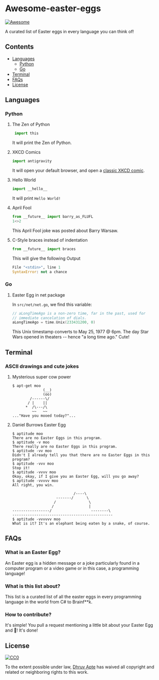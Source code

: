 # Awesome-easter-eggs

[![Awesome](https://awesome.re/badge.svg)](https://awesome.re)

A curated list of Easter eggs in every language you can think of!

## Contents

- [Languages](#languages)
  - [Python](#user-content-python)
  - [Go](#user-content-go)
- [Terminal](#terminal)
- [FAQs](#faqs)
- [License](#license)

## Languages

### Python

1. The Zen of Python  
   ```python 
    import this
    ```
    It will print the Zen of Python.
    
 2. XKCD Comics
    ```python
    import antigravity
    ```
    It will open your default browser, and open a [classic XKCD comic](https://xkcd.com/).

3. Hello World
   ```python
   import __hello__
   ```
   It will print `Hello World!`

4. April Fool
   ```python
   from __future__ import barry_as_FLUFL
   1<>2
   ```
   This April Fool joke was posted about Barry Warsaw.

5. C-Style braces instead of indentation
   ``` python
   from __future__ import braces
   ```

   This will give the following Output
   
   ``` python
   File "<stdin>", line 1
   SyntaxError: not a chance
   ```

### Go

1. Easter Egg in net package
   
   In `src/net/net.go`, we find this variable:
   ``` go
   // aLongTimeAgo is a non-zero time, far in the past, used for
   // immediate cancelation of dials.
   aLongTimeAgo = time.Unix(233431200, 0)
   ```
   This Unix timestamp converts to May 25, 1977 @ 6pm. The day Star Wars opened in theaters -- hence
   "a long time ago." Cute!
  
## Terminal

### ASCII drawings and cute jokes

1. Mysterious super cow power

   ```
   $ apt-get moo
                 (__) 
                 (oo) 
           /------\/ 
          / |    ||   
         *  /\---/\ 
            ~~   ~~   
   ..."Have you mooed today?"...
   ```
2. Daniel Burrows Easter Egg

   ```
   $ aptitude moo 
   There are no Easter Eggs in this program. 
   $ aptitude -v moo 
   There really are no Easter Eggs in this program. 
   $ aptitude -vv moo 
   Didn't I already tell you that there are no Easter Eggs in this program? 
   $ aptitude -vvv moo 
   Stop it! 
   $ aptitude -vvvv moo 
   Okay, okay, if I give you an Easter Egg, will you go away? 
   $ aptitude -vvvvv moo 
   All right, you win.

                               /----\
                       -------/      \
                      /               \
                     /                |
   -----------------/                  --------\
   ----------------------------------------------
   $ aptitude -vvvvvv moo 
   What is it? It's an elephant being eaten by a snake, of course.
   ```
   
## FAQs

### What is an Easter Egg?

An Easter egg is a hidden message or a joke particularly found in a computer program or a video game or in this case, a programming 
language!

### What is this list about?

This list is a curated list of all the easter eggs in every programming language in the world from C# to Brainf**k.

### How to contribute?

It's simple! You pull a request mentioning a little bit about your Easter Egg and :tada:! It's done!

## License

[![CC0](http://i.creativecommons.org/p/zero/1.0/88x31.png)](http://creativecommons.org/publicdomain/zero/1.0/)

To the extent possible under law, [Dhruv Apte](http://github.com/the-ethan-hunt) has waived
all copyright and related or neighboring rights to this work.

